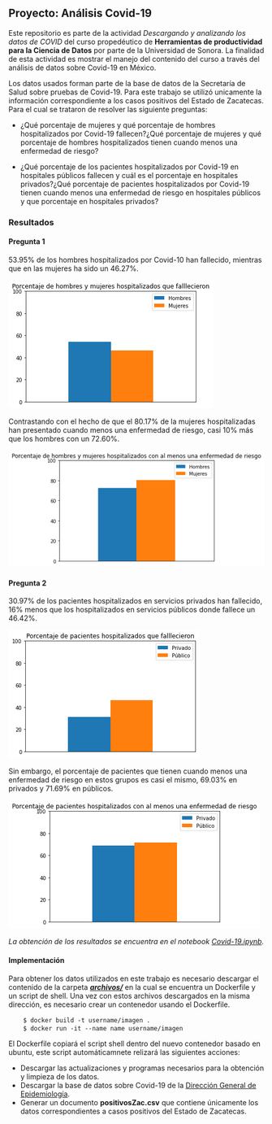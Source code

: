 ## Proyecto: Análisis Covid-19

Este repositorio es parte de la actividad *Descargando y analizando los datos de COVID* del curso propedéutico de **Herramientas de productividad para la Ciencia de Datos** por parte de la Universidad de Sonora. La finalidad de esta actividad es mostrar el manejo del contenido del curso a través del análisis de datos sobre Covid-19 en México.

Los datos usados forman parte de la base de datos de la Secretaría de Salud sobre pruebas de Covid-19.
Para este trabajo se utilizó unicamente la información correspondiente a los casos positivos del Estado de Zacatecas. Para el cual se trataron de resolver las siguiente preguntas:

- ¿Qué porcentaje de mujeres y qué porcentaje de hombres hospitalizados por Covid-19 fallecen?¿Qué porcentaje de mujeres y qué porcentaje de hombres hospitalizados tienen cuando menos una enfermedad de riesgo?

- ¿Qué porcentaje de los pacientes hospitalizados por Covid-19 en hospitales públicos fallecen y cuál es el porcentaje en hospitales privados?¿Qué porcentaje de pacientes hospitalizados por Covid-19 tienen cuando menos una enfermedad de riesgo en hospitales públicos y que porcentaje en hospitales privados?

### Resultados

#### Pregunta 1
53.95% de los hombres hospitalizados por Covid-10 han fallecido, mientras que en las mujeres ha sido un 46.27%. 

![HM](https://github.com/DiegoSalado/proyecto-mcd/blob/main/HM.png?raw=true)

Contrastando con el hecho de que el 80.17% de la mujeres hospitalizadas han presentado cuando menos una enfermedad de riesgo, casi 10% más que los hombres con un 72.60%.

![HMR](https://github.com/DiegoSalado/proyecto-mcd/blob/main/HMR.png?raw=true)


#### Pregunta 2
30.97% de los pacientes hospitalizados en servicios privados han fallecido, 16% menos que los hospitalizados en servicios públicos donde fallece un 46.42%.

![PF](https://github.com/DiegoSalado/proyecto-mcd/blob/main/PF.png?raw=true)

Sin embargo, el porcentaje de pacientes que tienen cuando menos una enfermedad de riesgo en estos grupos es casi el mismo, 69.03% en privados y 71.69% en públicos.

![PR](https://github.com/DiegoSalado/proyecto-mcd/blob/main/PR.png?raw=true)

*La obtención de los resultados se encuentra en el notebook [Covid-19.ipynb](https://github.com/DiegoSalado/proyecto-mcd/blob/main/datos/Covid-19.ipynb).*

#### Implementación

Para obtener los datos utilizados en este trabajo es necesario descargar el contenido de la carpeta [***archivos/***](https://github.com/DiegoSalado/proyecto-mcd/tree/main/archivos) en la cual se encuentra un Dockerfile y un script de shell. Una vez con estos archivos descargados en la misma dirección, es necesario crear un contenedor usando el Dockerfile.
```   
    $ docker build -t username/imagen .
    $ docker run -it --name name username/imagen
```
El Dockerfile copiará el script shell dentro del nuevo contenedor basado en ubuntu, este script automáticamnete relizará las siguientes acciones:

- Descargar las actualizaciones y programas necesarios para la obtención y limpieza de los datos.
- Descargar la base de datos sobre Covid-19 de la [Dirección General de Epidemiología](https://www.gob.mx/salud/documentos/datos-abiertos-152127).
- Generar un documento **positivosZac.csv** que contiene únicamente los datos correspondientes a casos positivos del Estado de Zacatecas. 

